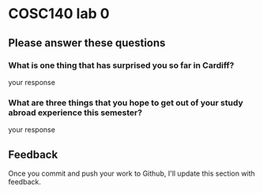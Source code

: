 # COSC140 lab 0

## Please answer these questions

### What is one thing that has surprised you so far in Cardiff?

your response

### What are three things that you hope to get out of your study abroad experience this semester?

your response

## Feedback

Once you commit and push your work to Github, I'll update this section with feedback.

